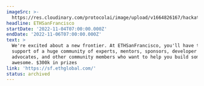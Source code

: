 ```yaml
---
imageSrc: >-
  https://res.cloudinary.com/protocolai/image/upload/v1664826167/hackathons/ethsanfrancisco_1_zfh7s0.png
headline: ETHSanFrancisco
startDate: '2022-11-04T07:00:00.000Z'
endDate: '2022-11-06T07:00:00.000Z'
text: >
  We're excited about a new frontier. At ETHSanFrancisco, you'll have the
  support of a huge community of experts, mentors, sponsors, developer
  advocates, and other community members who want to help you build something
  awesome. $300k in prizes
link: 'https://sf.ethglobal.com/'
status: archived
---
```


